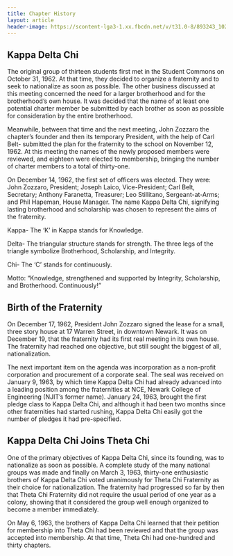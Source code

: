 ```yaml
---
title: Chapter History
layout: article
header-image: https://scontent-lga3-1.xx.fbcdn.net/v/t31.0-8/893243_10202316316290975_36036391_o.jpg?oh=56c3c39f3b34981d37cbe3a983865e8c&oe=5933F923
---
```


## Kappa Delta Chi

The original group of thirteen students first met in the Student Commons on October 31, 1962. At that time, they decided to organize a fraternity and to seek to nationalize as soon as possible. The other business discussed at this meeting concerned the need for a larger brotherhood and for the brotherhood’s own house. It was decided that the name of at least one potential charter member be submitted by each brother as soon as possible for consideration by the entire brotherhood.

Meanwhile, between that time and the next meeting, John Zozzaro the chapter’s founder and then its temporary President, with the help of Carl Belt- submitted the plan for the fraternity to the school on November 12, 1962. At this meeting the names of the newly proposed members were reviewed, and eighteen were elected to membership, bringing the number of charter members to a total of thirty-one.

On December 14, 1962, the first set of officers was elected. They were: John Zozzaro, President; Joseph Laico, Vice-President; Carl Belt, Secretary; Anthony Faranetta, Treasurer; Leo Stillitano, Sergeant-at-Arms; and Phil Hapeman, House Manager. The name Kappa Delta Chi, signifying lasting brotherhood and scholarship was chosen to represent the aims of the fraternity.

Kappa- The ‘K’ in Kappa stands for Knowledge.

Delta- The triangular structure stands for strength. The three legs of the triangle symbolize Brotherhood, Scholarship, and Integrity.

Chi- The ‘C’ stands for continuously.

Motto: “Knowledge, strengthened and supported by Integrity, Scholarship, and Brotherhood. Continuously!”

## Birth of the Fraternity

On December 17, 1962, President John Zozzaro signed the lease for a small, three story house at 17 Warren Street, in downtown Newark. It was on December 19, that the fraternity had its first real meeting in its own house. The fraternity had reached one objective, but still sought the biggest of all, nationalization.

The next important item on the agenda was incorporation as a non-profit corporation and procurement of a corporate seal. The seal was received on January 9, 1963, by which time Kappa Delta Chi had already advanced into a leading position among the fraternities at NCE, Newark College of Engineering (NJIT’s former name). January 24, 1963, brought the first pledge class to Kappa Delta Chi, and although it had been two months since other fraternities had started rushing, Kappa Delta Chi easily got the number of pledges it had pre-specified.

## Kappa Delta Chi Joins Theta Chi

One of the primary objectives of Kappa Delta Chi, since its founding, was to nationalize as soon as possible. A complete study of the many national groups was made and finally on March 3, 1963, thirty-one enthusiastic brothers of Kappa Delta Chi voted unanimously for Theta Chi Fraternity as their choice for nationalization. The fraternity had progressed so far by then that Theta Chi Fraternity did not require the usual period of one year as a colony, showing that it considered the group well enough organized to become a member immediately.

On May 6, 1963, the brothers of Kappa Delta Chi learned that their petition for membership into Theta Chi had been reviewed and that the group was accepted into membership. At that time, Theta Chi had one-hundred and thirty chapters.